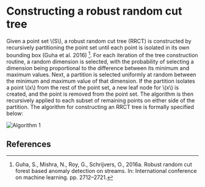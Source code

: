# Constructing a robust random cut tree

Given a point set \\(S\\), a robust random cut tree (RRCT) is constructed by
recursively partitioning the point set until each point is isolated in its own
bounding box (Guha et al. 2016) [^1]. For each iteration of the tree construction routine, a random
dimension is selected, with the probability of selecting a dimension being
proportional to the difference between its minimum and maximum values. Next, a
partition is selected uniformly at random between the minimum and maximum value
of that dimension. If the partition isolates a point \\(x\\) from the rest of the
point set, a new leaf node for \\(x\\) is created, and the point is removed from the
point set. The algorithm is then recursively applied to each subset of remaining
points on either side of the partition. The algorithm for constructing an RRCT
tree is formally specified below:

![Algorithm 1](https://s3.us-east-2.amazonaws.com/mdbartos-img/rrcf/alg_1.png)

## References
[^1]: Guha, S., Mishra, N., Roy, G., Schrijvers, O., 2016a. Robust random cut forest based anomaly detection on streams. In: International conference on machine learning. pp. 2712–2721.

